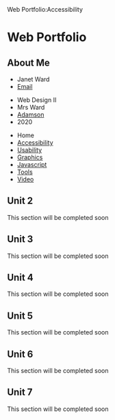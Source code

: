 <!DOCTYPE html>
<html>
<head>
    <meta charset="UTF-8">
    <tittle>Web Portfolio:Accessibility</tittle>
<div></div>
</head>
<body>
<main>
<h1>Web Portfolio</h1>
<h2>About Me</h2>
<div>
   <ul>
     <li>Janet Ward</li>
     <li><a href="janetward@dcccd.edu">Email</a></li>
   </ul>
</div>
<div>
   <ul>
    <li>Web Design II</li>
    <li>Mrs Ward</li>
       <li><a href="https://www.dallasisd.org/domain/16974">Adamson</li></a>
    <li>2020</li>
   </ul>
</div> 
<nav>
  <ul>
    <li>Home</li>  
    <li><a href="externalfile:dmboannefpncccogfdikhmhpmdnddgoe%3A%252Fmedia%252Ffuse%252Fdrivefs-d29600e5eaf98c0cd176a57421a2f8ea%252Froot%252Fimed2415%252Ezip%3A98c0719a262f01b15067b40155f1acc3878419e5/imed2415/accessibility.html">Accessibility</a></li>
    <li><a href="usability.html">Usability</a></li>
    <li><a href="graphics.html">Graphics</a></li>
    <li><a href="javascript.html">Javascript</a></li>
    <li><a href="tools.html">Tools</a></li>
    <li><a href="video.html">Video</a></li>
  </ul>
</nav>
     <h2>Unit 2</h2>
       <p>This section will be completed soon</p>
     <h2>Unit 3</h2>
       <p>This section will be completed soon</p>
     <h2>Unit 4</h2>
       <p>This section will be completed soon</p>
     <h2>Unit 5</h2>
       <p>This section will be completed soon</p>
     <h2>Unit 6</h2>
       <p>This section will be completed soon</p>
     <h2>Unit 7</h2>
       <p>This section will be completed soon</p>

</body>
</html>
